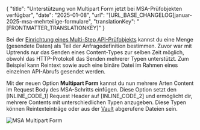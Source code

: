 {
  "title": "Unterstützung von Multipart Form jetzt bei MSA-Prüfobjekten verfügbar",
  "date": "2025-01-08",
  "url": "[URL_BASE_CHANGELOG]januar-2025-msa-mehrteilige-formulare",
  "translationKey": "[FRONTMATTER_TRANSLATIONKEY]"
}

Bei der [Einrichtung eines Multi-Step API-Prüfobjekts]([LINK_URL_1]) kannst du eine Menge (gesendete Daten) als Teil der Anfragedefinition bestimmen. Zuvor war mit Uptrends nur das Senden eines Content-Types zur selben Zeit möglich, obwohl das HTTP-Protokoll das Senden mehrerer Typen unterstützt. Zum Beispiel kann Reintext sowie auch eine binäre Datei im Rahmen eines einzelnen API-Abrufs gesendet werden.

Mit der neuen Option **Multipart Form** kannst du nun mehrere Arten Content im Request Body des MSA-Schritts einfügen. Diese Option setzt den [INLINE_CODE_1] Request Header auf [INLINE_CODE_2] und ermöglicht dir, mehrere Contents mit unterschiedlichen Typen anzugeben. Diese Typen können Reintexteinträge oder aus der [Vault]([LINK_URL_2]) abgerufene Dateien sein.

![MSA Multipart Form]([LINK_URL_3])